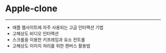 # Apple-clone

---
- 애플 웹사이트에 자주 사용되는 고급 인터랙션 기법
- 고해상도 비디오 인터랙션
- 스크롤을 이용한 키프레임과 요소 컨트롤
- 고해상도 이미지 처리를 위한 캔버스 활용법
